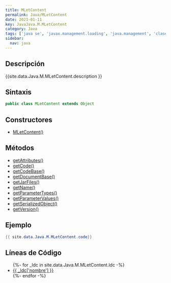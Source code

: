 ```yaml
---
title: MLetContent
permalink: Java/MLetContent
date: 2021-01-11
key: JavaJava.M.MLetContent
category: Java
tags: ['java se', 'javax.management.loading', 'java.management', 'clase java', 'Java 1.6']
sidebar: 
  nav: java
---
```


## Descripción
{{site.data.Java.M.MLetContent.description }}

## Sintaxis
~~~java
public class MLetContent extends Object
~~~

## Constructores
* [MLetContent()](/Java/MLetContent/MLetContent/)

## Métodos
* [getAttributes()](/Java/MLetContent/getAttributes)
* [getCode()](/Java/MLetContent/getCode)
* [getCodeBase()](/Java/MLetContent/getCodeBase)
* [getDocumentBase()](/Java/MLetContent/getDocumentBase)
* [getJarFiles()](/Java/MLetContent/getJarFiles)
* [getName()](/Java/MLetContent/getName)
* [getParameterTypes()](/Java/MLetContent/getParameterTypes)
* [getParameterValues()](/Java/MLetContent/getParameterValues)
* [getSerializedObject()](/Java/MLetContent/getSerializedObject)
* [getVersion()](/Java/MLetContent/getVersion)

## Ejemplo
~~~java
{{ site.data.Java.M.MLetContent.code}}
~~~

## Líneas de Código
<ul>
{%- for _ldc in site.data.Java.M.MLetContent.ldc -%}
   <li>
       <a href="{{_ldc['url'] }}">{{ _ldc['nombre'] }}</a>
   </li>
{%- endfor -%}
</ul>
